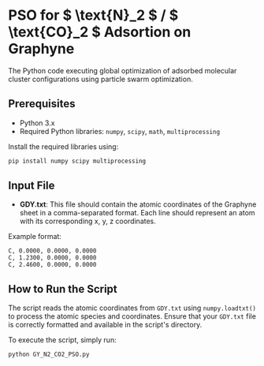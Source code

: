 # PSO for $ \text{N}_2 $ / $ \text{CO}_2 $ Adsortion on Graphyne

The Python code executing global optimization of adsorbed molecular cluster configurations using particle swarm optimization.

## Prerequisites

- Python 3.x
- Required Python libraries: `numpy`, `scipy`, `math`, `multiprocessing`

Install the required libraries using:
```bash
pip install numpy scipy multiprocessing
```

## Input File

- **GDY.txt**: This file should contain the atomic coordinates of the Graphyne sheet in a comma-separated format. Each line should represent an atom with its corresponding x, y, z coordinates.

Example format:
```
C, 0.0000, 0.0000, 0.0000
C, 1.2300, 0.0000, 0.0000
C, 2.4600, 0.0000, 0.0000
```

## How to Run the Script

The script reads the atomic coordinates from `GDY.txt` using `numpy.loadtxt()` to process the atomic species and coordinates. Ensure that your `GDY.txt` file is correctly formatted and available in the script's directory.

To execute the script, simply run:

```bash
python GY_N2_CO2_PSO.py
```
